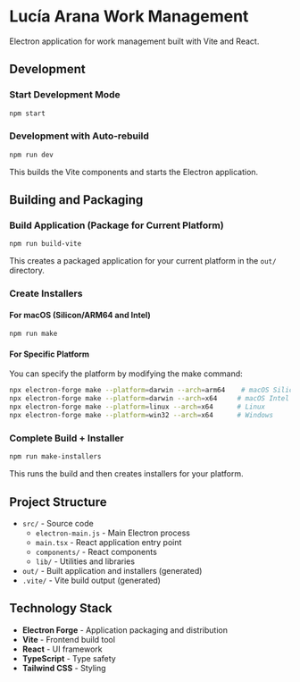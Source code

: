 # Lucía Arana Work Management

Electron application for work management built with Vite and React.

## Development

### Start Development Mode
```bash
npm start
```

### Development with Auto-rebuild
```bash
npm run dev
```
This builds the Vite components and starts the Electron application.

## Building and Packaging

### Build Application (Package for Current Platform)
```bash
npm run build-vite
```
This creates a packaged application for your current platform in the `out/` directory.

### Create Installers

#### For macOS (Silicon/ARM64 and Intel)
```bash
npm run make
```

#### For Specific Platform
You can specify the platform by modifying the make command:
```bash
npx electron-forge make --platform=darwin --arch=arm64    # macOS Silicon
npx electron-forge make --platform=darwin --arch=x64     # macOS Intel
npx electron-forge make --platform=linux --arch=x64      # Linux
npx electron-forge make --platform=win32 --arch=x64      # Windows
```

### Complete Build + Installer
```bash
npm run make-installers
```
This runs the build and then creates installers for your platform.

## Project Structure

- `src/` - Source code
  - `electron-main.js` - Main Electron process
  - `main.tsx` - React application entry point
  - `components/` - React components
  - `lib/` - Utilities and libraries
- `out/` - Built application and installers (generated)
- `.vite/` - Vite build output (generated)

## Technology Stack

- **Electron Forge** - Application packaging and distribution
- **Vite** - Frontend build tool
- **React** - UI framework  
- **TypeScript** - Type safety
- **Tailwind CSS** - Styling